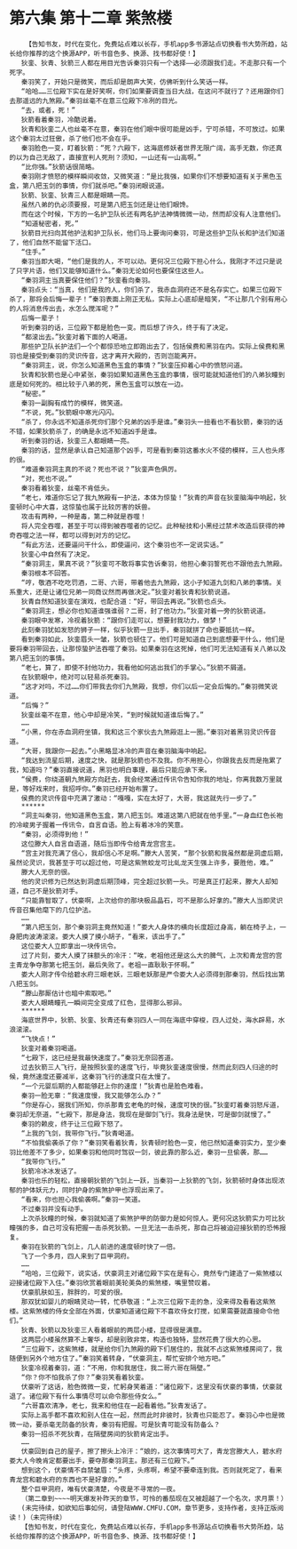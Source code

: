 # 第六集 第十二章 紫煞楼
        【告知书友，时代在变化，免费站点难以长存，手机app多书源站点切换看书大势所趋，站长给你推荐的这个换源APP，听书音色多、换源、找书都好使！】
       狄銮、狄青、狄箭三人都在用目光告诉秦羽只有一个选择——必须跟我们走。不走那只有一个死字。
       秦羽笑了，开始只是微笑，而后却是朗声大笑，仿佛听到什么笑话一样。
       “哈哈……三位殿下实在是好笑啊，你们如果要调查当日大战，在这问不就行了？还用跟你们去那遥远的九煞殿。”秦羽丝毫不在意三位殿下冷冽的目光。
       “去，或者，死！”
       狄箭看着秦羽，冷酷说着。
       狄青和狄銮二人也丝毫不在意，秦羽在他们眼中很可能是凶手，宁可杀错，不可放过。如果这个秦羽太过狂傲，杀了他们也不会在乎。
       秦羽脸色一变，盯着狄箭：“死？六殿下，这海底修妖者世界无限广阔，高手无数，你还真的以为自己无敌了，直接宣判人死刑？须知，一山还有一山高啊。”
       “比你强。”狄箭话很简略。
       秦羽刚才愤怒的模样瞬间收敛，又微笑道：“是比我强，如果你们不想要知道有关于黑色玉盒，第八把玉剑的事情，你们就杀吧。”秦羽闭眼说道。
       狄箭、狄銮、狄青三人都是眼睛一亮。
       虽然八弟的仇必须要报，可是第八把玉剑还是让他们眼馋。
       而在这个时候，下方的一名护卫队长还有两名护法神情微微一动，然而却没有人注意他们。
       “知道秘密者，死。”
       狄箭目光扫向其他护法和护卫队长，他们马上要询问秦羽，可是这些护卫队长和护法们知道了，他们自然不能留下活口。
       “住手。”
       秦羽当即大喝，“他们是我的人，不可以动。更何况三位殿下担心什么，我刚才不过只是说了只字片语，他们又能够知道什么。”秦羽无论如何也要保住这些人。
       “秦羽洞主当真要保住他们？”狄銮看向秦羽。
       秦羽点头：“当真，他们是我的人，你们杀了，我赤血洞府还不是名存实亡。如果三位殿下杀了，那将会后悔一辈子！”秦羽表面上刚正无私，实际上心底却是暗笑，“不让那几个别有用心的人将消息传出去，水怎么搅浑呢？”
       后悔一辈子！
       听到秦羽的话，三位殿下都是脸色一变。而后想了许久，终于有了决定。
       “都滚出去。”狄銮对着下面的人喝道。
       那些护卫队长护法们一个个都惊恐地立即跑出去了，包括侯费和黑羽在内。实际上侯费和黑羽也是接受到秦羽的灵识传音，这才离开大殿的，否则岂能离开。
       “秦羽洞主，说，你怎么知道黑色玉盒的事情？”狄銮压抑着心中的愤怒问道。
       狄青和狄箭也是心中紧张，秦羽如果知道黑色玉盒的事情，很可能就知道他们的八弟狄瞳到底是如何死的。相比较于八弟的死，黑色玉盒可以放在一边。
       “秘密。”
       秦羽一副胸有成竹的模样，微笑道。
       “不说，死。”狄箭眼中寒光闪闪。
       “杀了，你永远不知道杀死你们那个兄弟的凶手是谁。”秦羽头一扭看也不看狄箭，秦羽的话不错，如果狄箭杀了，的确是永远不知道凶手是谁。
       听到秦羽的话，狄銮三人都眼睛一亮。
       秦羽的话，显然是承认自己知道那个凶手，可是看到秦羽这番水火不侵的模样，三人也头疼的很。
       “难道秦羽洞主真的不说？死也不说？”狄銮声色俱厉。
       “对，死也不说。”
       秦羽看着狄銮，丝毫不肯低头。
       “老七，难道你忘记了我九煞殿有一护法，本体为惊蛰！”狄青的声音在狄銮脑海中响起，狄銮顿时心中大喜，这惊蛰也属于比较厉害的妖兽。
       攻击有两种，一种是毒，第二种就是吞噬！
       将人完全吞噬，甚至于可以得到被吞噬者的记忆。此种秘技和小黑经过禁术改造后获得的神奇吞噬之法一样，都可以得到对方的记忆。
       “有此方法，还要逼问干什么，即使逼问，这个秦羽也不一定说实话。”
       狄銮心中自然有了决定。
       “秦羽洞主，果真不说？”狄銮可不敢将事实告诉秦羽，他担心秦羽誓死也不跟他去九煞殿。
       秦羽根本不回答。
       “哼，敬酒不吃吃罚酒，二哥、六哥，带着他去九煞殿，这小子知道九剑和八弟的事情。关系重大，还是让诸位兄弟一同商议然而再做决定。”狄銮对着狄青和狄箭说道。
       狄青自然知道狄銮在演戏，也配合道：“好，带回去再说。”狄箭也点头。
       “秦羽洞主，想必你也知道谁强谁弱？二哥，封了他功力。”狄銮对着一旁的狄箭说道。
       秦羽眼中发寒，冷视着狄箭：“跟你们走可以，想要封我功力，做梦！”
       此刻秦羽犹如发怒的狮子一样，似乎狄箭一旦出手，秦羽就拼了命也要抵抗一样。
       看到秦羽如此，狄銮眉头一皱，狄箭也顿住了。他们可是知道自己到底想要干什么，他们是要将秦羽带回去，让那惊蛰护法吞噬了秦羽。如果秦羽在这死掉，他们可无法知道有关八弟以及第八把玉剑的事情。
       “老七，算了，即使不封他功力，我看他如何逃出我们的手掌心。”狄箭不屑道。
       在狄箭眼中，绝对可以轻易杀死秦羽。
       “这才对吗，不过……你们带我去你们九煞殿，我想，你们以后一定会后悔的。”秦羽微笑说道。
       “后悔？”
       狄銮丝毫不在意，他心中却是冷笑，“到时候就知道谁后悔了。”
       ……
       “小黑，你在赤血洞府坐镇，我和这三个家伙去九煞殿逛上一圈。”秦羽对着黑羽灵识传音道。
       “大哥，我跟你一起去。”小黑略显冰冷的声音在秦羽脑海中响起。
       “我达到流星后期，速度之快，就是那狄箭也不及我。你不用担心，你跟我去反而是拖累了我，知道吗？”秦羽直接说道，黑羽也明白事理，最后只能应承下来。
       “侯费，你绕道朝九煞殿方向赶去，我会经常通过传讯令告知你我的地址，你离我数万里就是，等好戏来时，我招呼你。”秦羽已经开始布置了。
       侯费的灵识传音中充满了激动：“嘎嘎，实在太好了，大哥，我这就先行一步了。”
       ******
       “洞主叫秦羽，他知道黑色玉盒，第八把玉剑。难道这第八把就在他手里。”一身血红色长袍的冷峻男子握着一传讯令，自言自语。脸上有着冰冷的笑意。
       “秦羽，必须得到他！”
       这位滕大人自言自语道，随后当即传令给青龙宫宫主。
       “宫主对我充满了信心，我却信心不足啊。”滕大人苦笑，“那个狄箭和我虽然都是洞虚后期，虽然论灵识，我甚至于可以超过他，可是这紫煞蛟龙可比虬龙天生强上许多，要胜他，难。”
       滕大人无奈的很。
       他的灵识修为已然达到洞虚后期顶峰，完全超过狄箭一头。可是真正打起来，滕大人却知道，自己不是狄箭对手。
       “只能靠智取了，伏豪啊，上次给你的那块极品晶石，可不是那么好拿的。”滕大人当即灵识传音召集他麾下的几位护法。
       ……
       “第八把玉剑，那个秦羽洞主竟然知道！”娄大人身体的横向长度超过身高，躺在椅子上，一身肥肉波涛滚滚。娄大人摸了摸小胡子，“看来，该出手了。”
       这位娄大人立即拿出一块传讯令。
       过了片刻，娄大人摸了抹额头的冷汗：“唉，老祖他还是这么大的脾气，上次和青龙宫的宫主青龙争夺那第七把玉剑，最后失败了。老祖一直耿耿于怀啊。”
       娄大人刚才传令给碧水府三眼老妖，三眼老妖那是严令娄大人必须得到那秦羽，然后找出第八把玉剑。
       “滕山那厮估计也暗中索取吧。”
       娄大人眼睛瞳孔一瞬间完全变成了红色，显得那么邪异。
       ******
       海底世界中，狄箭、狄銮、狄青还有秦羽四人一同在海底中穿梭，四人过处，海水辟易，水浪滚滚。
       “飞快点！”
       狄銮对着秦羽喝道。
       “七殿下，这已经是我最快速度了。”秦羽无奈回答道。
       过去狄箭三人飞行，是按照狄銮的速度飞行，毕竟狄銮速度很慢，然而此刻四人归途的时候，竟然速度还要减半，这秦羽飞行的速度只在太慢了。
       “一个元婴后期的人都能够赶上你的速度！”狄青也是脸色难看。
       秦羽一脸无辜：“我速度慢，我又能够怎么办？”
       “你是存心，据我们所知，你杀那青玄老龟的时候，速度可快的很。”狄銮盯着秦羽怒斥道，秦羽却无奈道，“七殿下，那是身法，我现在是御剑飞行。我身法是快，可是御剑就慢了。”
       秦羽的赖皮，终于让三位殿下怒了。
       “上我的飞剑，我带你飞行。”狄青喝道。
       “不怕我偷袭杀了你？”秦羽笑看着狄青，狄青顿时脸色一变，他已然知道秦羽实力，至少秦羽比他差不了多少，如果秦羽和他同时驾驭一剑，彼此靠的那么近，秦羽一旦偷袭，那……
       “我带你飞行。”
       狄箭冷冰冰发话了。
       秦羽也乐的轻松，直接朝狄箭的飞剑上一跃，当秦羽一上狄箭的飞剑，狄箭顿时身体出现浓郁的护体妖元力，同时护身的紫煞护甲也浮现出来了。
       “看来，你也担心我偷袭啊。”秦羽一笑道。
       不过秦羽并没有动手。
       上次杀狄瞳的时候，秦羽就知道了紫煞护甲的防御力是如何惊人。更何况这狄箭实力可比狄瞳强的多，自己可没有把握一击杀死狄箭。一旦无法一击杀死，那自己将被迫迎接狄箭的恐怖报复。
       秦羽在狄箭的飞剑上，几人前进的速度顿时快了一倍。
       飞了一个多月，四人来到了巨甲洞府。
       ……
       “哈哈，三位殿下，说实话，伏豪洞主对诸位殿下实在是有心，竟然专门建造了一紫煞楼以迎接诸位殿下入住。”秦羽欣赏着眼前美轮美奂的紫煞楼，嘴里赞叹着。
       伏豪肌肤如玉，胖胖的，可爱的很。
       那双犹如婴儿的眼睛灵动一转，忙恭敬道：“上次三位殿下走的急，没来得及看看这紫煞楼。这紫煞楼的侍女全部在外面，伏豪知道诸位殿下不喜欢侍女打搅，如果需要就直接命令他们。”
       狄青、狄箭以及狄銮三人看着眼前的两层小楼，显得很是满意。
       这两层小楼虽然算不上奢华，却是别致非常，构造也独特，显然花费了很大的心思。
       “三位殿下，这紫煞楼，就是给你们九煞殿的殿下们居住的，我就不占这紫煞楼房间了，我随便到另外个地方住了。”秦羽笑着转身，“伏豪洞主，帮忙安排个地方吧。”
       狄銮冷视着秦羽，道：“不用，你和我居住，我二哥六哥在隔壁。”
       “你？你不怕我杀了你？”秦羽笑看着狄銮。
       伏豪听了这话，脸色微微一变，忙躬身笑着道：“诸位殿下，这里没有伏豪的事情，伏豪就退了。诸位殿下有什么事情尽可以命令那些侍女么。”
       “六哥喜欢清净，老七，我来和他住在一起看着他。”狄青发话了。
       实际上高手都不喜欢和别人住在一起，然而此时非彼时，狄青也只能忍了。秦羽心中也是微微一动，要杀毫无防备的狄青，秦羽有把握。可是狄青可能没有防备么？
       秦羽一招杀不死狄青，在隔壁房间的狄箭肯定出手。
       ……
       伏豪回到自己的屋子，擦了擦头上冷汗：“娘的，这次事情可大了，青龙宫滕大人，碧水府娄大人今晚肯定都要出手，要夺那秦羽洞主。那还有三位殿下。”
       想到这个，伏豪情不自禁皱眉：“头疼，头疼啊，希望不要牵连到我。否则就死定了，看来青龙宫和碧水府的东西也不是好拿的。”
       整个巨甲洞府，唯有伏豪清楚，今夜是不寻常的一夜。
       （第二章到~~~~明天爆发补昨天的章节，可怜的番茄现在又被超越了一个名次，求月票！）
       (未完待续，如欲知后事如何，请登陆WWW.CMFU.COM，章节更多，支持作者，支持正版阅读！)（未完待续）
       【告知书友，时代在变化，免费站点难以长存，手机app多书源站点切换看书大势所趋，站长给你推荐的这个换源APP，听书音色多、换源、找书都好使！】